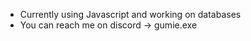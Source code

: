 - Currently using Javascript and working on databases
- You can reach me on discord -> gumie.exe 

<!---
BigGumie/BigGumie is a ✨ special ✨ repository because its `README.md` (this file) appears on your GitHub profile.
You can click the Preview link to take a look at your changes.
--->
